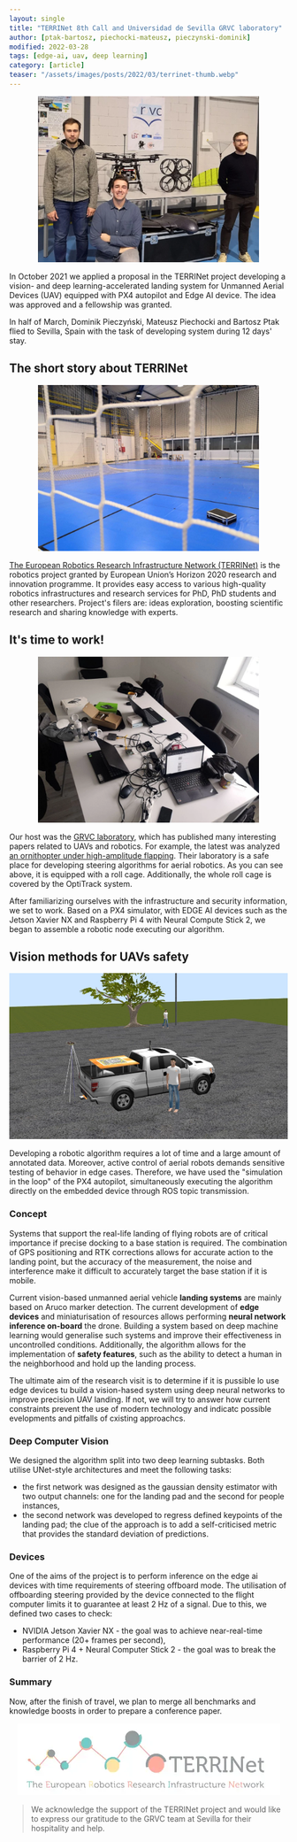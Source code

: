 ```yaml
---
layout: single
title: "TERRINet 8th Call and Universidad de Sevilla GRVC laboratory"
author: [ptak-bartosz, piechocki-mateusz, pieczynski-dominik]
modified: 2022-03-28
tags: [edge-ai, uav, deep learning]
category: [article]
teaser: "/assets/images/posts/2022/03/terrinet-thumb.webp"
---
```


<p align="center">
    <img src="/assets/images/posts/2022/03/terrinet-we.webp" height="300px" />
</p>

In October 2021 we applied a proposal in the TERRINet project developing a vision- and deep learning-accelerated landing system for Unmanned Aerial Devices (UAV) equipped with PX4 autopilot and Edge AI device. The idea was approved and a fellowship was granted.

In half of March, Dominik Pieczyński, Mateusz Piechocki and Bartosz Ptak flied to Sevilla, Spain with the task of developing system during 12 days' stay.

## The short story about TERRINet

<p align="center">
    <img src="/assets/images/posts/2022/03/terrinet-safearea.webp" height="300px" />
</p>

[The European Robotics Research Infrastructure Network (TERRINet)](https://www.terrinet.eu/project/) is the robotics project granted by European Union’s Horizon 2020 research and innovation programme. It provides easy access to various high-quality robotics infrastructures and research services for PhD, PhD students and other researchers. Project's filers are: ideas exploration, boosting scientific research and sharing knowledge with experts.

## It's time to work!

<p align="center">
    <img src="/assets/images/posts/2022/03/terrinet-workspace.webp" height="300px" />
</p>

Our host was the [GRVC laboratory](https://grvc.us.es/), which has published many interesting papers related to UAVs and robotics. For example, the latest was analyzed [an ornithopter under high-amplitude flapping](https://www.sciencedirect.com/science/article/pii/S1270963822000050?via%3Dihub). Their laboratory is a safe place for developing steering algorithms for aerial robotics. As you can see above, it is equipped with a roll cage. Additionally, the whole roll cage is covered by the OptiTrack system.

After familiarizing ourselves with the infrastructure and security information, we set to work. Based on a PX4 simulator, with EDGE AI devices such as the Jetson Xavier NX and Raspberry Pi 4 with Neural Compute Stick 2, we began to assemble a robotic node executing our algorithm. 

## Vision methods for UAVs safety

<p align="center">
    <img src="/assets/images/posts/2022/03/terrinet-gazebo.webp" height="300px" />
</p>

Developing a robotic algorithm requires a lot of time and a large amount of annotated data. Moreover, active control of aerial robots demands sensitive testing of behavior in edge cases. Therefore, we have used the "simulation in the loop" of the PX4 autopilot, simultaneously executing the algorithm directly on the embedded device through ROS topic transmission.

### Concept

Systems that support the real-life landing of flying robots are of critical importance if precise docking to a base station is required. The combination of GPS positioning and RTK corrections allows for accurate action to the landing point, but the accuracy of the measurement, the noise and interference make it difficult to accurately target the base station if it is mobile.

Current vision-based unmanned aerial vehicle **landing systems** are mainly based on Aruco marker detection. The current development of **edge devices** and miniaturisation of resources allows performing **neural network inference on-board** the drone. Building a system based on deep machine learning would generalise such systems and improve their effectiveness in uncontrolled conditions. Additionally, the algorithm allows for the implementation of **safety features**, such as the ability to detect a human in the neighborhood and hold up the landing process.

The ultimate aim of the research visit is to determine if it is pussible lo use edge devices tu build a vision-hased system using deep neural networks to improve precision UAV landing. If not, we will try to answer how current constraints prevent the use of modern technology and indicatc possible  evelopments and pitfalls of cxisting approachcs.

### Deep Computer Vision

We designed the algorithm split into two deep learning subtasks. Both utilise UNet-style architectures and meet the following tasks:
* the first network was designed as the gaussian density estimator with two output channels: one for the landing pad and the second for people instances,
* the second network was developed to regress defined keypoints of the landing pad; the clue of the approach is to add a self-criticised metric that provides the standard deviation of predictions.  

### Devices

One of the aims of the project is to perform inference on the edge ai devices with time requirements of steering offboard mode. The utilisation of offboarding steering provided by the device connected to the flight computer limits it to guarantee at least 2 Hz of a signal. Due to this, we defined two cases to check:

* NVIDIA Jetson Xavier NX - the goal was to achieve near-real-time performance (20+ frames per second),
* Raspberry Pi 4 + Neural Computer Stick 2 - the goal was to break the barrier of 2 Hz.

### Summary

Now, after the finish of travel, we plan to merge all benchmarks and knowledge boosts in order to prepare a conference paper.


<p align="center">
    <img src="/assets/images/posts/2022/03/terrinet.webp"/>
</p>

> We acknowledge the support of the TERRINet project and would like to express our gratitude to the GRVC team at Sevilla for their hospitality and help.